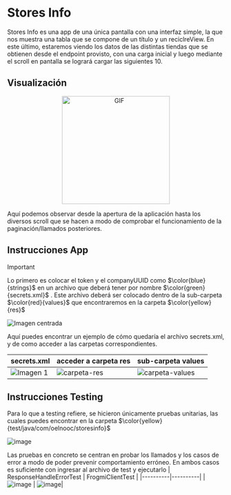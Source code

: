 # Stores Info

Stores Info es una app de una única pantalla con una interfaz simple, la que nos muestra una tabla que se compone de un título y un reciclreView. En este último, estaremos viendo los datos de las distintas tiendas que se obtienen desde el endpoint provisto, con una carga inicial y luego mediante el scroll en pantalla se logrará cargar las siguientes 10.

## Visualización

<p align="center">
  <img src="https://github.com/OelNooc/stores_info/assets/91097475/a60f2219-4597-4743-8720-0213e9f4134f" width="250" alt="GIF">
</p>

Aquí podemos observar desde la apertura de la aplicación hasta los diversos scroll que se hacen a modo de comprobar el funcionamiento de la paginación/llamados posteriores.

## Instrucciones App
> [!IMPORTANT]
> Lo primero es colocar el token y el companyUUID como $\color{blue}{strings}$ en un archivo que deberá tener por nombre $\color{green}{secrets.xml}$ . Este archivo deberá ser colocado dentro de la sub-carpeta $\color{red}{values}$ que encontraremos en la carpeta $\color{yellow}{res}$

![Imagen centrada](https://github.com/OelNooc/stores_info/assets/91097475/ab7ea724-fbb0-4e9f-b251-998124c876aa)

Aquí puedes encontrar un ejemplo de cómo quedaría el archivo secrets.xml, y de como acceder a las carpetas correspondientes.

| secrets.xml | acceder a carpeta res | sub-carpeta values |
|----------|----------|----------|
| ![Imagen 1](https://github.com/OelNooc/stores_info/assets/91097475/fa175561-7911-4f6a-8cb4-50366f0f68d4)|![carpeta-res](https://github.com/OelNooc/stores_info/assets/91097475/afc1a949-8e6d-43cd-987e-d909ecf58817)| ![carpeta-values](https://github.com/OelNooc/stores_info/assets/91097475/c5fc2f5a-e4b9-47cd-a242-fa665adf6ba5)|

## Instrucciones Testing

Para lo que a testing refiere, se hicieron únicamente pruebas unitarias, las cuales puedes encontrar en la carpeta $\color{yellow}{test/java/com/oelnooc/storesinfo}$

![image](https://github.com/OelNooc/stores_info/assets/91097475/b11d345f-4b77-4d97-93ef-575a4442a4bc)

Las pruebas en concreto se centran en probar los llamados y los casos de error a modo de poder prevenir comportamiento erróneo. En ambos casos es suficiente con ingresar al archivo de test y ejecutarlo
| ResponseHandleErrorTest | FrogmiClientTest |
|----------|----------|
|![image](https://github.com/OelNooc/stores_info/assets/91097475/3711c28e-49c8-4c16-980a-808e7fadaea3) | ![image](https://github.com/OelNooc/stores_info/assets/91097475/6982bdce-4a3c-4c99-9483-899847c209a1)|

